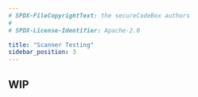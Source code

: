 ```yaml
---
# SPDX-FileCopyrightText: the secureCodeBox authors
#
# SPDX-License-Identifier: Apache-2.0

title: "Scanner Testing"
sidebar_position: 3
---
```

## WIP